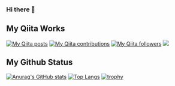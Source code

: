 ### Hi there 👋
## My Qiita Works
[![My Qiita posts](https://qiita-badge.apiapi.app/s/Zakuro890/posts.svg)](http://qiita.com/Zakuro890)
[![My Qiita contributions](https://qiita-badge.apiapi.app/s/Zakuro890/contributions.svg)](http://qiita.com/Zakuro890)
[![My Qiita followers](https://qiita-badge.apiapi.app/s/Zakuro890/followers.svg)](http://qiita.com/Zakuro890)
![](https://komarev.com/ghpvc/?username=Zakuro890)
## My Github Status
[![Anurag's GitHub stats](https://github-readme-stats.vercel.app/api?username=Zakuro890)](https://github.com/anuraghazra/github-readme-stats)
[![Top Langs](https://github-readme-stats.vercel.app/api/top-langs/?username=Zakuro890)](https://github.com/anuraghazra/github-readme-stats)
[![trophy](https://github-profile-trophy.vercel.app/?username=Zakuro890)](https://github.com/ryo-ma/github-profile-trophy)
<!--
**Zakuro890/Zakuro890** is a ✨ _special_ ✨ repository because its `README.md` (this file) appears on your GitHub profile.


- 🔭 I’m currently working on ...
- 🌱 I’m currently learning ...
- 👯 I’m looking to collaborate on ...
- 🤔 I’m looking for help with ...
- 💬 Ask me about ...
- 📫 How to reach me: ...
- 😄 Pronouns: ...
- ⚡ Fun fact: ...
-->
